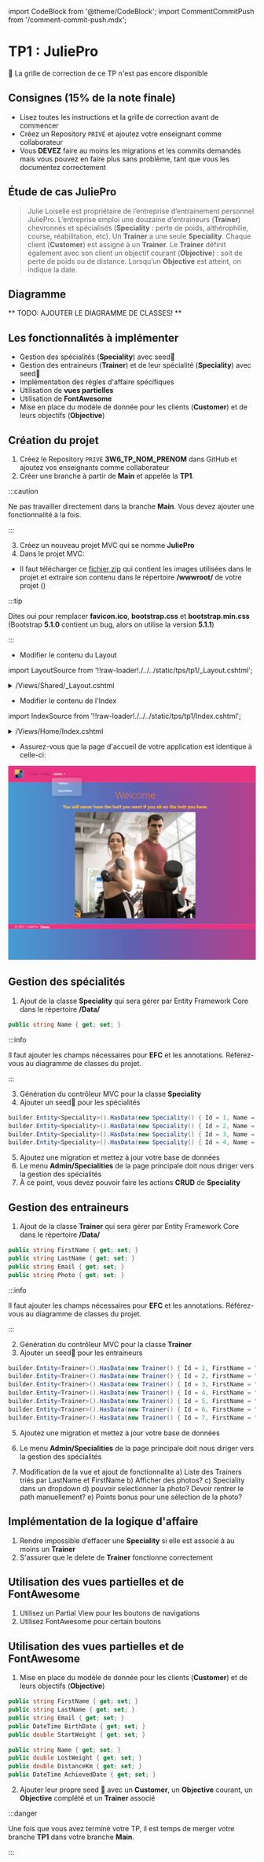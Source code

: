import CodeBlock from '@theme/CodeBlock';
import CommentCommitPush from '/comment-commit-push.mdx';

# TP1 : JuliePro

🚧 La grille de correction de ce TP n'est pas encore disponible

## Consignes (15% de la note finale)

- Lisez toutes les instructions et la grille de correction avant de commencer
- Créez un Repository ``PRIVÉ`` et ajoutez votre enseignant comme collaborateur
- Vous **DEVEZ** faire au moins les migrations et les commits demandés mais vous pouvez en faire plus sans problème, tant que vous les documentez correctement

## Étude de cas JuliePro
> Julie Loiselle est propriétaire de l’entreprise d’entrainement personnel JuliePro. L’entreprise emploi une douzaine d’entraineurs (**Trainer**) chevronnés et spécialisés (**Speciality** : perte de poids, althérophilie, course, réabilitation, etc).
Un **Trainer** a une seule **Speciality**.
Chaque client (**Customer**) est assigné à un **Trainer**.
Le **Trainer** définit également avec son client un objectif courant (**Objective**) : soit de perte de poids ou de distance. Lorsqu’un **Objective** est atteint, on indique la date.

## Diagramme

** TODO: AJOUTER LE DIAGRAMME DE CLASSES! **

## Les fonctionnalités à implémenter

- Gestion des spécialités (**Speciality**) avec seed🌱
- Gestion des entraineurs (**Trainer**) et de leur spécialité (**Speciality**) avec seed🌱
- Implémentation des règles d'affaire spécifiques
- Utilisation de **vues partielles**
- Utilisation de **FontAwesome**
- Mise en place du modèle de donnée pour les clients (**Customer**) et de leurs objectifs (**Objective**)

## Création du projet
1.	Créez le Repository ``PRIVÉ`` **3W6_TP_NOM_PRENOM** dans GitHub et ajoutez vos enseignants comme collaborateur
2.	Créer une branche à partir de **Main** et appelée la **TP1**.

:::caution

Ne pas travailler directement dans la branche **Main**. Vous devez ajouter une fonctionnalité à la fois.

:::

3.	Créez un nouveau projet MVC qui se nomme **JuliePro**
4.	Dans le projet MVC:

- Il faut télécharger ce [fichier zip](/tps/tp1/TP1_FichiersComplementaires.zip) qui contient les images utilisées dans le projet et extraire son contenu dans le répertoire **/wwwroot/** de votre projet ()

:::tip

Dites oui pour remplacer **favicon.ico**, **bootstrap.css** et **bootstrap.min.css** (Bootstrap **5.1.0** contient un bug, alors on utilise la version **5.1.1**)

:::

- Modifier le contenu du Layout

import LayoutSource from '!!raw-loader!./../../static/tps/tp1/_Layout.cshtml';

<details><summary>/Views/Shared/_Layout.cshtml</summary>
<p>
<CodeBlock language="html" title="_Layout.cshtml">{LayoutSource}</CodeBlock>
</p>
</details>

- Modifier le contenu de l'Index

import IndexSource from '!!raw-loader!./../../static/tps/tp1/Index.cshtml';

<details><summary>/Views/Home/Index.cshtml</summary>
<p>
<CodeBlock language="html" title="Index.cshtml">{IndexSource}</CodeBlock>
</p>
</details>

- Assurez-vous que la page d'accueil de votre application est identique à celle-ci:

![Image Reference](/tps/tp1/ReferenceProjet.png)

<CommentCommitPush/>

## Gestion des spécialités
1.	Ajout de la classe **Speciality** qui sera gérer par Entity Framework Core dans le répertoire **/Data/**

```csharp title="Speciality"
public string Name { get; set; }
```

:::info

Il faut ajouter les champs nécessaires pour **EFC** et les annotations. Référez-vous au diagramme de classes du projet.

:::

3.	Génération du contrôleur MVC pour la classe **Speciality**
4.	Ajouter un seed🌱 pour les spécialités
```csharp title="Seed des spécialités"
builder.Entity<Speciality>().HasData(new Speciality() { Id = 1, Name = "Perte de poids" });
builder.Entity<Speciality>().HasData(new Speciality() { Id = 2, Name = "Course" });
builder.Entity<Speciality>().HasData(new Speciality() { Id = 3, Name = "Halthérophilie" });
builder.Entity<Speciality>().HasData(new Speciality() { Id = 4, Name = "Réhabilitation" });
```
5.	Ajoutez une migration et mettez à jour votre base de données
6.  Le menu **Admin/Specialities** de la page principale doit nous diriger vers la gestion des spécialités
7.  À ce point, vous devez pouvoir faire les actions **CRUD** de **Speciality**

<CommentCommitPush/>

## Gestion des entraineurs
1.	Ajout de la classe **Trainer** qui sera gérer par Entity Framework Core dans le répertoire **/Data/**

```csharp title="Trainer"
public string FirstName { get; set; }
public string LastName { get; set; }
public string Email { get; set; }
public string Photo { get; set; }
```

:::info

Il faut ajouter les champs nécessaires pour **EFC** et les annotations. Référez-vous au diagramme de classes du projet.

:::

2.	Génération du contrôleur MVC pour la classe **Trainer**
3.	Ajouter un seed🌱 pour les entraineurs
```csharp title="Seed des entraineurs"
builder.Entity<Trainer>().HasData(new Trainer() { Id = 1, FirstName = "Chrysal", LastName = "Lappierre", TrainerEmail = "Chrystal.lapierre@juliepro.ca", SpecialityId= 1, Photo = ""});
builder.Entity<Trainer>().HasData(new Trainer() { Id = 2, FirstName = "Félix", LastName = "Trudeau", TrainerEmail = "Felix.trudeau@juliePro.ca", SpecialityId = 2, Photo = "" });
builder.Entity<Trainer>().HasData(new Trainer() { Id = 3, FirstName = "François", LastName = "Saint-John", TrainerEmail = "Frank.StJohn@juliepro.ca", SpecialityId = 1, Photo = "" });
builder.Entity<Trainer>().HasData(new Trainer() { Id = 4, FirstName = "Jean-Claude", LastName = "Bastien", TrainerEmail = "JC.Bastien@juliepro.ca", SpecialityId = 4, Photo = "" });
builder.Entity<Trainer>().HasData(new Trainer() { Id = 5, FirstName = "Jin Lee", LastName = "Godette", TrainerEmail = "JinLee.godette@juliepro.ca", SpecialityId = 3, Photo = "" });
builder.Entity<Trainer>().HasData(new Trainer() { Id = 6, FirstName = "Karine", LastName = "Lachance", TrainerEmail = "Karine.Lachance@juliepro.ca", SpecialityId = 2, Photo = "" });
builder.Entity<Trainer>().HasData(new Trainer() { Id = 7, FirstName = "Ramone", LastName = "Esteban", TrainerEmail = "Ramone.Esteban@juliepro.ca", SpecialityId = 3, Photo = "" });
```
5.	Ajoutez une migration et mettez à jour votre base de données
6.  Le menu **Admin/Specialities** de la page principale doit nous diriger vers la gestion des spécialités

7.	Modification de la vue et ajout de fonctionnalite
a)	Liste des Trainers triés par LastName et FirstName
b)	Afficher des photos?
c)	Speciality dans un dropdown
d) pouvoir selectionner la photo? Devoir rentrer le path manuellement?
e) Points bonus pour une sélection de la photo?

<CommentCommitPush/>

## Implémentation de la logique d'affaire
1. Rendre impossible d’effacer une **Speciality** si elle est associé à au moins un **Trainer**
2. S'assurer que le delete de **Trainer** fonctionne correctement

<CommentCommitPush/>

## Utilisation des vues partielles et de FontAwesome
1.	Utilisez un Partial View pour les boutons de navigations
2.	Utilisez FontAwesome pour certain boutons

<CommentCommitPush/>

## Utilisation des vues partielles et de FontAwesome
1.	Mise en place du modèle de donnée pour les clients (**Customer**) et de leurs objectifs (**Objective**)

```csharp title="Customer"
public string FirstName { get; set; }
public string LastName { get; set; }
public string Email { get; set; }
public DateTime BirthDate { get; set; }
public double StartWeight { get; set; }
```

```csharp title="Objective"
public string Name { get; set; }
public double LostWeight { get; set; }
public double DistanceKm { get; set; }
public DateTime AchievedDate { get; set; }
```

2.	Ajouter leur propre seed 🌱 avec un **Customer**, un **Objective** courant, un **Objective** complété et un **Trainer** associé

<CommentCommitPush/>

:::danger

Une fois que vous avez terminé votre TP, il est temps de merger votre branche **TP1** dans votre branche **Main**.

:::